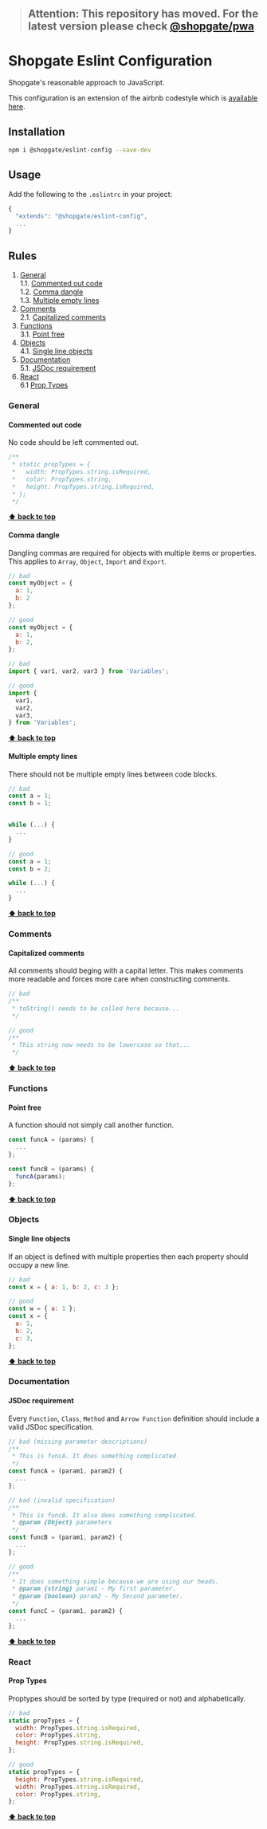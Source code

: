 > ## Attention: This repository has moved. For the latest version please check [@shopgate/pwa](https://github.com/shopgate/pwa/tree/master/utils/eslint-config)

# Shopgate Eslint Configuration

Shopgate's reasonable approach to JavaScript.

This configuration is an extension of the airbnb codestyle which is [available here](https://github.com/airbnb/javascript).

## Installation

```sh
npm i @shopgate/eslint-config --save-dev
```

## Usage

Add the following to the `.eslintrc` in your project:

```javascript
{
  "extends": "@shopgate/eslint-config",
  ...
}
```

## Rules

1. [General](#general)  
  1.1. [Commented out code](#commented-out-code)  
  1.2. [Comma dangle](#comma-dangle)  
  1.3. [Multiple empty lines](#multiple-empty-lines)
2. [Comments](#comments)  
  2.1. [Capitalized comments](#capitalized-comments)
3. [Functions](#functions)  
  3.1. [Point free](#point-free)
4. [Objects](#objects)  
  4.1. [Single line objects](#single-line-objects)
5. [Documentation](#documentation)  
  5.1. [JSDoc requirement](#jsdoc-required)
6. [React](#react)  
  6.1 [Prop Types](#react-proptypes)

### General

<a id="commented-out-code"></a><a name="1.1"></a>
#### Commented out code
No code should be left commented out.

```javascript
/**
 * static propTypes = {
 *   width: PropTypes.string.isRequired,
 *   color: PropTypes.string,
 *   height: PropTypes.string.isRequired,
 * };
 */
```

**[⬆ back to top](#rules)**

<a id="comma-dangle"></a><a name="1.2"></a>
#### Comma dangle
Dangling commas are required for objects with multiple items or properties. This applies to `Array`, `Object`, `Import` and `Export`.

```javascript
// bad
const myObject = {
  a: 1,
  b: 2
};

// good
const myObject = {
  a: 1,
  b: 2,
};

// bad
import { var1, var2, var3 } from 'Variables';

// good
import {
  var1,
  var2,
  var3,
} from 'Variables';
```

**[⬆ back to top](#rules)**

<a id="multiple-empty-lines"></a><a name="1.3"></a>
#### Multiple empty lines
There should not be multiple empty lines between code blocks.

```javascript
// bad
const a = 1;
const b = 1;


while (...) {
  ...
}

// good
const a = 1;
const b = 2;

while (...) {
  ...
}
```

**[⬆ back to top](#rules)**

### Comments

<a id="capitalized-comments"></a><a name="2.1"></a>
#### Capitalized comments
All comments should beging with a capital letter. This makes comments more readable and forces more care when constructing comments.

```javascript
// bad
/**
 * toString() needs to be called here because...
 */

// good
/**
 * This string now needs to be lowercase so that...
 */
```

**[⬆ back to top](#rules)**

### Functions

<a id="point-free"></a><a name="3.1"></a>
#### Point free
A function should not simply call another function.

```javascript
const funcA = (params) {
  ...
};

const funcB = (params) {
  funcA(params);
};
```

**[⬆ back to top](#rules)**

### Objects

<a id="single-line-objects"></a><a name="4.1"></a>
#### Single line objects 
If an object is defined with multiple properties then each property should occupy a new line.

```javascript
// bad
const x = { a: 1, b: 2, c: 3 };

// good
const w = { a: 1 };
const x = {
  a: 1,
  b: 2,
  c: 3,
};
```

**[⬆ back to top](#rules)**

### Documentation

<a id="jsdoc-required"></a><a name="3.1"></a>
#### JSDoc requirement
Every `Function`, `Class`, `Method` and `Arrow Function` definition should include a valid JSDoc specification.

```javascript
// bad (missing parameter descriptions)
/**
 * This is funcA. It does something complicated.
 */
const funcA = (param1, param2) {
  ...
};

// bad (invalid specification)
/**
 * This is funcB. It also does something complicated.
 * @param {Object} parameters
 */
const funcB = (param1, param2) {
  ...
};

// good
/**
 * It does something simple because we are using our heads.
 * @param {string} param1 - My first parameter.
 * @param {boolean} param2 - My Second parameter.
 */
const funcC = (param1, param2) {
  ...
};
```

**[⬆ back to top](#rules)**

### React

<a id="react-proptypes"></a><a name="6.1"></a>
#### Prop Types
Proptypes should be sorted by type (required or not) and alphabetically.

```javascript
// bad
static propTypes = {
  width: PropTypes.string.isRequired,
  color: PropTypes.string,
  height: PropTypes.string.isRequired,
};

// good
static propTypes = {
  height: PropTypes.string.isRequired,
  width: PropTypes.string.isRequired,
  color: PropTypes.string,
};
```

**[⬆ back to top](#rules)**
